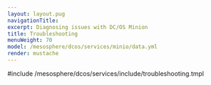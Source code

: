 ```yaml
---
layout: layout.pug
navigationTitle:
excerpt: Diagnosing issues with DC/OS Minion
title: Troubleshooting
menuWeight: 70
model: /mesosphere/dcos/services/minio/data.yml
render: mustache
---
```


#include /mesosphere/dcos/services/include/troubleshooting.tmpl
